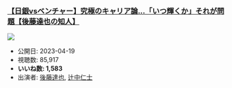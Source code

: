 ### [【日銀vsベンチャー】究極のキャリア論…「いつ輝くか」それが問題【後藤達也の知人】](https://www.youtube.com/watch?v=gECAuOAS2MI)
[![](https://img.youtube.com/vi/gECAuOAS2MI/sddefault.jpg)](https://www.youtube.com/watch?v=gECAuOAS2MI)
-   公開日: 2023-04-19
-   視聴数: 85,917
-   **いいね数: 1,583**
-   出演者: [後藤達也](/rehacq_fan/people/後藤達也 "wikilink"), [辻中仁士](/rehacq_fan/people/辻中仁士 "wikilink")
